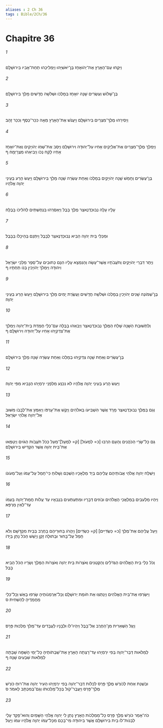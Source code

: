 ```yaml
---
aliases : 2 Ch 36
tags : Bible/2Ch/36
---
```


# Chapitre 36

###### 1
וַיִּקְחוּ עַם־הָאָרֶץ אֶת־יְהֹואָחָז בֶּן־יֹאשִׁיָּהוּ וַיַּמְלִיכֻהוּ תַחַת־אָבִיו בִּירוּשָׁלִָם׃
###### 2
בֶּן־שָׁלֹושׁ וְעֶשְׂרִים שָׁנָה יֹואָחָז בְּמָלְכֹו וּשְׁלֹשָׁה חֳדָשִׁים מָלַךְ בִּירוּשָׁלִָם׃
###### 3
וַיְסִירֵהוּ מֶלֶךְ־מִצְרַיִם בִּירוּשָׁלִָם וַיַּעֲנֹשׁ אֶת־הָאָרֶץ מֵאָה כִכַּר־כֶּסֶף וְכִכַּר זָהָב׃
###### 4
וַיַּמְלֵךְ מֶלֶךְ־מִצְרַיִם אֶת־אֶלְיָקִים אָחִיו עַל־יְהוּדָה וִירוּשָׁלִַם וַיַּסֵּב אֶת־שְׁמֹו יְהֹויָקִים וְאֶת־יֹואָחָז אָחִיו לָקַח נְכֹו וַיְבִיאֵהוּ מִצְרָיְמָה׃ ף
###### 5
בֶּן־עֶשְׂרִים וְחָמֵשׁ שָׁנָה יְהֹויָקִים בְּמָלְכֹו וְאַחַת עֶשְׂרֵה שָׁנָה מָלַךְ בִּירוּשָׁלִָם וַיַּעַשׂ הָרַע בְּעֵינֵי יְהוָה אֱלֹהָיו׃
###### 6
עָלָיו עָלָה נְבוּכַדְנֶאצַּר מֶלֶךְ בָּבֶל וַיַּאַסְרֵהוּ בַּנְחֻשְׁתַּיִם לְהֹלִיכֹו בָּבֶלָה׃
###### 7
וּמִכְּלֵי בֵּית יְהוָה הֵבִיא נְבוּכַדְנֶאצַּר לְבָבֶל וַיִּתְּנֵם בְּהֵיכָלֹו בְּבָבֶל׃
###### 8
וְיֶתֶר דִּבְרֵי יְהֹויָקִים וְתֹעֲבֹתָיו אֲשֶׁר־עָשָׂה וְהַנִּמְצָא עָלָיו הִנָּם כְּתוּבִים עַל־סֵפֶר מַלְכֵי יִשְׂרָאֵל וִיהוּדָה וַיִּמְלֹךְ יְהֹויָכִין בְּנֹו תַּחְתָּיו׃ ף
###### 9
בֶּן־שְׁמֹונֶה שָׁנִים יְהֹויָכִין בְּמָלְכֹו וּשְׁלֹשָׁה חֳדָשִׁים וַעֲשֶׂרֶת יָמִים מָלַךְ בִּירוּשָׁלִָם וַיַּעַשׂ הָרַע בְּעֵינֵי יְהוָה׃
###### 10
וְלִתְשׁוּבַת הַשָּׁנָה שָׁלַח הַמֶּלֶךְ נְבוּכַדְנֶאצַּר וַיְבִאֵהוּ בָבֶלָה עִם־כְּלֵי חֶמְדַּת בֵּית־יְהוָה וַיַּמְלֵךְ אֶת־צִדְקִיָּהוּ אָחִיו עַל־יְהוּדָה וִירוּשָׁלִָם׃ ף
###### 11
בֶּן־עֶשְׂרִים וְאַחַת שָׁנָה צִדְקִיָּהוּ בְמָלְכֹו וְאַחַת עֶשְׂרֵה שָׁנָה מָלַךְ בִּירוּשָׁלִָם׃
###### 12
וַיַּעַשׂ הָרַע בְּעֵינֵי יְהוָה אֱלֹהָיו לֹא נִכְנַע מִלִּפְנֵי יִרְמְיָהוּ הַנָּבִיא מִפִּי יְהוָה׃
###### 13
וְגַם בַּמֶּלֶךְ נְבוּכַדְנֶאצַּר מָרָד אֲשֶׁר הִשְׁבִּיעֹו בֵּאלֹהִים וַיֶּקֶשׁ אֶת־עָרְפֹּו וַיְאַמֵּץ אֶת־לְבָבֹו מִשּׁוּב אֶל־יְהוָה אֱלֹהֵי יִשְׂרָאֵל׃
###### 14
גַּם כָּל־שָׂרֵי הַכֹּהֲנִים וְהָעָם הִרְבּוּ [כ= לִמְעֹול] [ק= לִמְעָל]־מַעַל כְּכֹל תֹּעֲבֹות הַגֹּויִם וַיְטַמְּאוּ אֶת־בֵּית יְהוָה אֲשֶׁר הִקְדִּישׁ בִּירוּשָׁלִָם׃
###### 15
וַיִּשְׁלַח יְהוָה אֱלֹהֵי אֲבֹותֵיהֶם עֲלֵיהֶם בְּיַד מַלְאָכָיו הַשְׁכֵּם וְשָׁלֹוחַ כִּי־חָמַל עַל־עַמֹּו וְעַל־מְעֹונֹו׃
###### 16
וַיִּהְיוּ מַלְעִבִים בְּמַלְאֲכֵי הָאֱלֹהִים וּבֹוזִים דְּבָרָיו וּמִתַּעְתְּעִים בִּנְבִאָיו עַד עֲלֹות חֲמַת־יְהוָה בְּעַמֹּו עַד־לְאֵין מַרְפֵּא׃
###### 17
וַיַּעַל עֲלֵיהֶם אֶת־מֶלֶךְ [כ= כַּשְׂדִּיִּים] [ק= כַּשְׂדִּים] וַיַּהֲרֹג בַּחוּרֵיהֶם בַּחֶרֶב בְּבֵית מִקְדָּשָׁם וְלֹא חָמַל עַל־בָּחוּר וּבְתוּלָה זָקֵן וְיָשֵׁשׁ הַכֹּל נָתַן בְּיָדֹו׃
###### 18
וְכֹל כְּלֵי בֵּית הָאֱלֹהִים הַגְּדֹלִים וְהַקְּטַנִּים וְאֹצְרֹות בֵּית יְהוָה וְאֹצְרֹות הַמֶּלֶךְ וְשָׂרָיו הַכֹּל הֵבִיא בָבֶל׃
###### 19
וַיִּשְׂרְפוּ אֶת־בֵּית הָאֱלֹהִים וַיְנַתְּצוּ אֵת חֹומַת יְרוּשָׁלִָם וְכָל־אַרְמְנֹותֶיהָ שָׂרְפוּ בָאֵשׁ וְכָל־כְּלֵי מַחֲמַדֶּיהָ לְהַשְׁחִית׃ ס
###### 20
וַיֶּגֶל הַשְּׁאֵרִית מִן־הַחֶרֶב אֶל־בָּבֶל וַיִּהְיוּ־לֹו וּלְבָנָיו לַעֲבָדִים עַד־מְלֹךְ מַלְכוּת פָּרָס׃
###### 21
לְמַלֹּאות דְּבַר־יְהוָה בְּפִי יִרְמְיָהוּ עַד־רָצְתָה הָאָרֶץ אֶת־שַׁבְּתֹותֶיהָ כָּל־יְמֵי הָשַּׁמָּה שָׁבָתָה לְמַלֹּאות שִׁבְעִים שָׁנָה׃ ף
###### 22
וּבִשְׁנַת אַחַת לְכֹורֶשׁ מֶלֶךְ פָּרַס לִכְלֹות דְּבַר־יְהוָה בְּפִי יִרְמְיָהוּ הֵעִיר יְהוָה אֶת־רוּחַ כֹּורֶשׁ מֶלֶךְ־פָּרַס וַיַּעֲבֶר־קֹול בְּכָל־מַלְכוּתֹו וְגַם־בְּמִכְתָּב לֵאמֹר׃ ס
###### 23
כֹּה־אָמַר כֹּורֶשׁ מֶלֶךְ פָּרַס כָּל־מַמְלְכֹות הָאָרֶץ נָתַן לִי יְהוָה אֱלֹהֵי הַשָּׁמַיִם וְהוּא־פָקַד עָלַי לִבְנֹות־לֹו בַיִת בִּירוּשָׁלִַם אֲשֶׁר בִּיהוּדָה מִי־בָכֶם מִכָּל־עַמֹּו יְהוָה אֱלֹהָיו עִמֹּו וְיָעַל׃  

